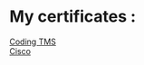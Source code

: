 # My certificates :

 [Coding TMS](https://browser091.github.io/certificates/coding%20TMS.pdf)   
 [Cisco](https://browser091.github.io/certificates/CCNA.pdf)  
